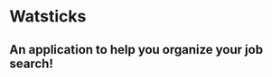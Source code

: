Watsticks
=========

An application to help you organize your job search!
----------------------------------------------------
